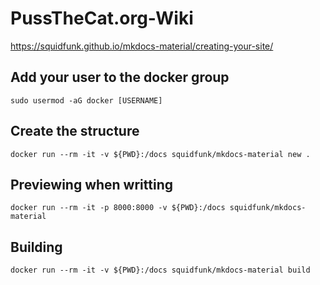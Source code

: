 # PussTheCat.org-Wiki

https://squidfunk.github.io/mkdocs-material/creating-your-site/

## Add your user to the docker group

```
sudo usermod -aG docker [USERNAME]
```

## Create the structure

```
docker run --rm -it -v ${PWD}:/docs squidfunk/mkdocs-material new .
```

## Previewing when writting

```
docker run --rm -it -p 8000:8000 -v ${PWD}:/docs squidfunk/mkdocs-material
```

## Building

```
docker run --rm -it -v ${PWD}:/docs squidfunk/mkdocs-material build
```